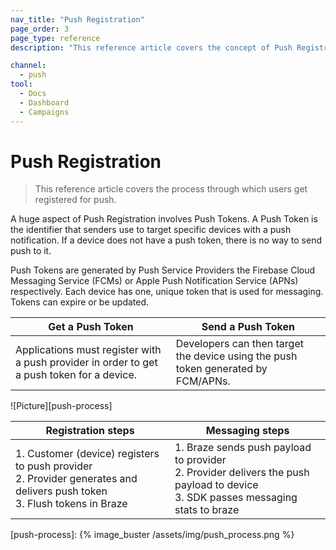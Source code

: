```yaml
---
nav_title: "Push Registration"
page_order: 3
page_type: reference
description: "This reference article covers the concept of Push Registration."

channel:
  - push
tool:
  - Docs
  - Dashboard
  - Campaigns
---
```


# Push Registration

> This reference article covers the process through which users get registered for push. 

A huge aspect of Push Registration involves Push Tokens. A Push Token is the identifier that senders use to target specific devices with a push notification. If a device does not have a push token, there is no way to send push to it. 

Push Tokens are generated by Push Service Providers the Firebase Cloud Messaging Service (FCMs) or Apple Push Notification Service (APNs) respectively. Each device has one, unique token that is used for messaging. Tokens can expire or be updated.

| Get a Push Token | Send a Push Token |
| ---------------- | ----------------- |
| Applications must register with a push provider in order to get a push token for a device. | Developers can then target the device using the push token generated by FCM/APNs.|

![Picture][push-process]


| Registration steps | Messaging steps |
| ------------------ | --------------- |
| 1. Customer (device) registers to push provider<br>2. Provider generates and delivers push token<br>3. Flush tokens in Braze |1. Braze sends push payload to provider<br>2. Provider delivers the push payload to device<br>3. SDK passes messaging stats to braze |

[push-process]: {% image_buster /assets/img/push_process.png %}
